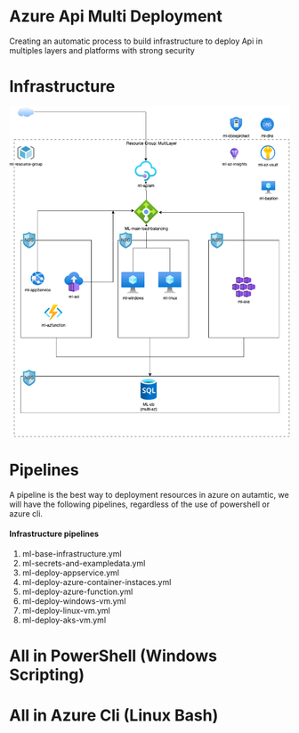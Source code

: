 # Azure Api Multi Deployment
Creating an automatic process to build infrastructure to deploy Api in multiples layers and platforms with strong security
# Infrastructure
![Infrastructure](/images/az-multi-deployment-infra.png)

# Pipelines
A pipeline is the best way to deployment resources in azure on autamtic, we will have the following pipelines, regardless of the use of powershell or azure cli.

#### Infrastructure pipelines
<ol>
  <li>ml-base-infrastructure.yml </li>
  <li>ml-secrets-and-exampledata.yml</li>
  <li>ml-deploy-appservice.yml</li>
  <li>ml-deploy-azure-container-instaces.yml</li>
  <li>ml-deploy-azure-function.yml</li>
  <li>ml-deploy-windows-vm.yml</li>
  <li>ml-deploy-linux-vm.yml</li>
  <li>ml-deploy-aks-vm.yml</li>
</ol>

# All in PowerShell (Windows Scripting)

# All in Azure Cli (Linux Bash)

